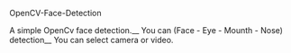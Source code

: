 OpenCV-Face-Detection


A simple OpenCv face detection.__
You can (Face - Eye - Mounth - Nose) detection__
You can select camera or video.

